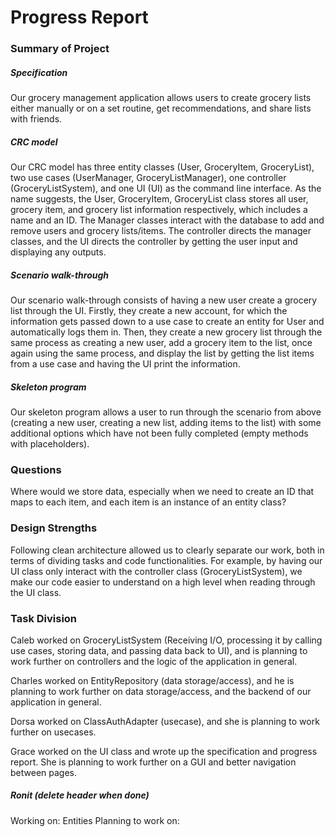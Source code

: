 # Progress Report

### Summary of Project

##### Specification

Our grocery management application allows users to create grocery lists either manually or on a set routine, get recommendations, and share lists with friends.

##### CRC model

Our CRC model has three entity classes (User, GroceryItem, GroceryList), two use cases (UserManager, GroceryListManager), one controller (GroceryListSystem), and one UI (UI) as the command line interface. As the name suggests, the User, GroceryItem, GroceryList class stores all user, grocery item, and grocery list information respectively, which includes a name and an ID. The Manager classes interact with the database to add and remove users and grocery lists/items. The controller directs the manager classes, and the UI directs the controller by getting the user input and displaying any outputs.

##### Scenario walk-through

Our scenario walk-through consists of having a new user create a grocery list through the UI. Firstly, they create a new account, for which the information gets passed down to a use case to create an entity for User and automatically logs them in. Then, they create a new grocery list through the same process as creating a new user, add a grocery item to the list, once again using the same process, and display the list by getting the list items from a use case and having the UI print the information.

##### Skeleton program

Our skeleton program allows a user to run through the scenario from above (creating a new user, creating a new list, adding items to the list) with some additional options which have not been fully completed (empty methods with placeholders).

### Questions

Where would we store data, especially when we need to create an ID that maps to each item, and each item is an instance of an entity class?

### Design Strengths

Following clean architecture allowed us to clearly separate our work, both in terms of dividing tasks and code functionalities. For example, by having our UI class only interact with the controller class (GroceryListSystem), we make our code easier to understand on a high level when reading through the UI class.

### Task Division

Caleb worked on GroceryListSystem (Receiving I/O, processing it by calling use cases, storing data, and passing data back to UI), and is planning to work further on controllers and the logic of the application in general.

Charles worked on EntityRepository (data storage/access), and he is planning to work further on data storage/access, and the backend of our application in general.

Dorsa worked on ClassAuthAdapter (usecase), and she is planning to work further on usecases.

Grace worked on the UI class and wrote up the specification and progress report. She is planning to work further on a GUI and better navigation between pages.

##### Ronit (delete header when done)

Working on: Entities
Planning to work on:
